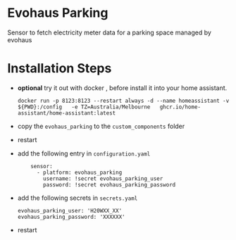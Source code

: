#  Evohaus Parking
Sensor to fetch electricity meter data for a parking space managed by evohaus

# Installation Steps

- **optional**  try it out with docker , before install it into your home assistant.

    ```
    docker run -p 8123:8123 --restart always -d --name homeassistant -v ${PWD}:/config   -e TZ=Australia/Melbourne   ghcr.io/home-assistant/home-assistant:latest
    ```

- copy the `evohaus_parking` to the `custom_components` folder 
- restart
- add the following entry in `configuration.yaml`

    ```
        sensor:                
          - platform: evohaus_parking
            username: !secret evohaus_parking_user
            password: !secret evohaus_parking_password  
    ```

- add the following secrets in `secrets.yaml`

    ```
    evohaus_parking_user: 'H20WXX_XX'
    evohaus_parking_password: 'XXXXXX'

    ```

-  restart 
